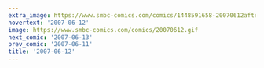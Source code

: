 ```yaml
---
extra_image: https://www.smbc-comics.com/comics/1448591658-20070612after.png
hovertext: '2007-06-12'
image: https://www.smbc-comics.com/comics/20070612.gif
next_comic: '2007-06-13'
prev_comic: '2007-06-11'
title: '2007-06-12'
---
```


